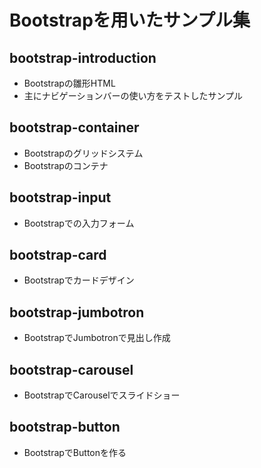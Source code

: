 # Bootstrapを用いたサンプル集

## bootstrap-introduction

* Bootstrapの雛形HTML
* 主にナビゲーションバーの使い方をテストしたサンプル

## bootstrap-container

* Bootstrapのグリッドシステム
* Bootstrapのコンテナ

## bootstrap-input

* Bootstrapでの入力フォーム

## bootstrap-card

* Bootstrapでカードデザイン

## bootstrap-jumbotron

* BootstrapでJumbotronで見出し作成

## bootstrap-carousel

* BootstrapでCarouselでスライドショー

## bootstrap-button

* BootstrapでButtonを作る
